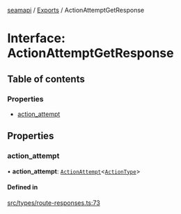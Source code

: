 [seamapi](../README.md) / [Exports](../modules.md) / ActionAttemptGetResponse

# Interface: ActionAttemptGetResponse

## Table of contents

### Properties

- [action\_attempt](ActionAttemptGetResponse.md#action_attempt)

## Properties

### action\_attempt

• **action\_attempt**: [`ActionAttempt`](../modules.md#actionattempt)<[`ActionType`](../modules.md#actiontype)\>

#### Defined in

[src/types/route-responses.ts:73](https://github.com/seamapi/seamapi-javascript/blob/main/src/types/route-responses.ts#L73)
